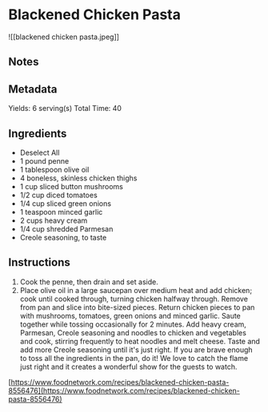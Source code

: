 # Blackened Chicken Pasta
![[blackened chicken pasta.jpeg]]

## Notes

## Metadata
Yields: 6 serving(s)
Total Time: 40

## Ingredients
* Deselect All
* 1 pound penne
* 1 tablespoon olive oil
* 4 boneless, skinless chicken thighs
* 1 cup sliced button mushrooms
* 1/2 cup diced tomatoes
* 1/4 cup sliced green onions
* 1 teaspoon minced garlic
* 2 cups heavy cream
* 1/4 cup shredded Parmesan
* Creole seasoning, to taste

## Instructions
1. Cook the penne, then drain and set aside.
1. Place olive oil in a large saucepan over medium heat and add chicken; cook until cooked through, turning chicken halfway through. Remove from pan and slice into bite-sized pieces. Return chicken pieces to pan with mushrooms, tomatoes, green onions and minced garlic. Saute together while tossing occasionally for 2 minutes. Add heavy cream, Parmesan, Creole seasoning and noodles to chicken and vegetables and cook, stirring frequently to heat noodles and melt cheese. Taste and add more Creole seasoning until it's just right. If you are brave enough to toss all the ingredients in the pan, do it! We love to catch the flame just right and it creates a wonderful show for the guests to watch.

[https://www.foodnetwork.com/recipes/blackened-chicken-pasta-8556476](https://www.foodnetwork.com/recipes/blackened-chicken-pasta-8556476)
